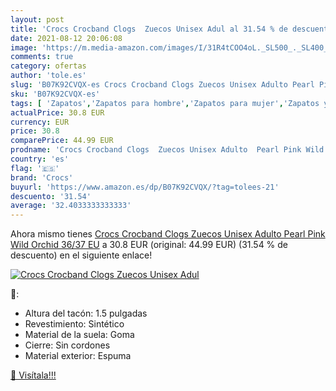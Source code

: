 ```yaml
---
layout: post
title: 'Crocs Crocband Clogs  Zuecos Unisex Adul al 31.54 % de descuento'
date: 2021-08-12 20:06:08
image: 'https://m.media-amazon.com/images/I/31R4tCOO4oL._SL500_._SL400_.jpg'
comments: true
category: ofertas
author: 'tole.es'
slug: 'B07K92CVQX-es Crocs Crocband Clogs Zuecos Unisex Adulto Pearl Pink Wild...'
sku: 'B07K92CVQX-es'
tags: [ 'Zapatos','Zapatos para hombre','Zapatos para mujer','Zapatos y complementos','Zuecos de mujer','Zuecos y mules de mujer','Zuecos y mules para hombre','crocs','zuecos', ]
actualPrice: 30.8 EUR
currency: EUR
price: 30.8
comparePrice: 44.99 EUR
prodname: 'Crocs Crocband Clogs  Zuecos Unisex Adulto  Pearl Pink Wild Orchid  36/37 EU'
country: 'es'
flag: '🇪🇸'
brand: 'Crocs'
buyurl: 'https://www.amazon.es/dp/B07K92CVQX/?tag=tolees-21'
descuento: '31.54'
average: '32.4033333333333'
---
```


Ahora mismo tienes [Crocs Crocband Clogs  Zuecos Unisex Adulto  Pearl Pink Wild Orchid  36/37 EU](https://www.amazon.es/dp/B07K92CVQX/?tag=tolees-21) a 30.8 EUR (original: 44.99 EUR) (31.54 %  de descuento) en el siguiente enlace!

[![Crocs Crocband Clogs  Zuecos Unisex Adul](https://m.media-amazon.com/images/I/31R4tCOO4oL._SL500_._SL400_.jpg)](https://www.amazon.es/dp/B07K92CVQX/?tag=tolees-21)

🔎:

- Altura del tacón: 1.5 pulgadas
- Revestimiento: Sintético
- Material de la suela: Goma
- Cierre: Sin cordones
- Material exterior: Espuma

[🛒 Visítala!!!](https://www.amazon.es/dp/B07K92CVQX/?tag=tolees-21)
